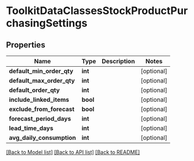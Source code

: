 # ToolkitDataClassesStockProductPurchasingSettings

## Properties
Name | Type | Description | Notes
------------ | ------------- | ------------- | -------------
**default_min_order_qty** | **int** |  | [optional] 
**default_max_order_qty** | **int** |  | [optional] 
**default_order_qty** | **int** |  | [optional] 
**include_linked_items** | **bool** |  | [optional] 
**exclude_from_forecast** | **bool** |  | [optional] 
**forecast_period_days** | **int** |  | [optional] 
**lead_time_days** | **int** |  | [optional] 
**avg_daily_consumption** | **int** |  | [optional] 

[[Back to Model list]](../README.md#documentation-for-models) [[Back to API list]](../README.md#documentation-for-api-endpoints) [[Back to README]](../README.md)


